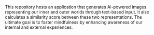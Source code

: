 This repository hosts an application that generates AI-powered images representing our inner and outer worlds through text-based input. It also calculates a similarity score between these two representations. 
The ultimate goal is to foster mindfulness by enhancing awareness of our internal and external experiences.
